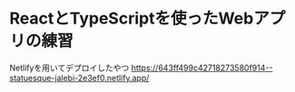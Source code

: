 # ReactとTypeScriptを使ったWebアプリの練習

Netlifyを用いてデプロイしたやつ
https://643ff499c42718273580f914--statuesque-jalebi-2e3ef0.netlify.app/

